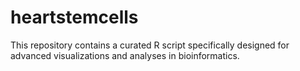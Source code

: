 # heartstemcells
This repository contains a curated R script specifically designed for advanced visualizations and analyses in bioinformatics.
